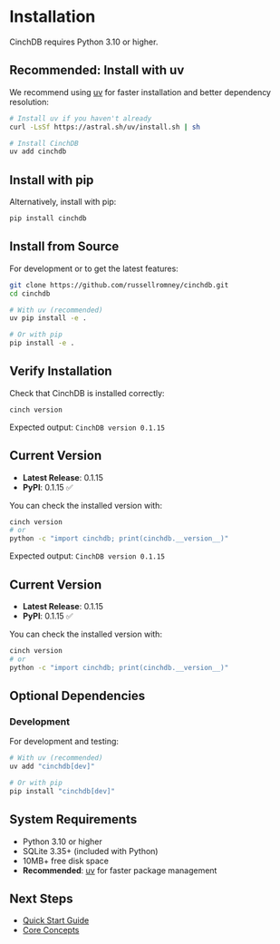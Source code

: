 # Installation

CinchDB requires Python 3.10 or higher.

## Recommended: Install with uv

We recommend using [uv](https://docs.astral.sh/uv/) for faster installation and better dependency resolution:

```bash
# Install uv if you haven't already
curl -LsSf https://astral.sh/uv/install.sh | sh

# Install CinchDB
uv add cinchdb
```

## Install with pip

Alternatively, install with pip:

```bash
pip install cinchdb
```

## Install from Source

For development or to get the latest features:

```bash
git clone https://github.com/russellromney/cinchdb.git
cd cinchdb

# With uv (recommended)
uv pip install -e .

# Or with pip
pip install -e .
```

## Verify Installation

Check that CinchDB is installed correctly:

```bash
cinch version
```

Expected output: `CinchDB version 0.1.15`

## Current Version

- **Latest Release**: 0.1.15
- **PyPI**: 0.1.15 ✅

You can check the installed version with:
```bash
cinch version
# or
python -c "import cinchdb; print(cinchdb.__version__)"
```


Expected output: `CinchDB version 0.1.15`

## Current Version

- **Latest Release**: 0.1.15
- **PyPI**: 0.1.15 ✅

You can check the installed version with:
```bash
cinch version
# or
python -c "import cinchdb; print(cinchdb.__version__)"
```


## Optional Dependencies


### Development

For development and testing:

```bash
# With uv (recommended)
uv add "cinchdb[dev]"

# Or with pip
pip install "cinchdb[dev]"
```

## System Requirements

- Python 3.10 or higher
- SQLite 3.35+ (included with Python)
- 10MB+ free disk space
- **Recommended**: [uv](https://docs.astral.sh/uv/) for faster package management

## Next Steps

- [Quick Start Guide](quickstart.md)
- [Core Concepts](concepts.md)